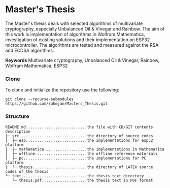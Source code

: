 # Master's Thesis
The Master's thesis deals with selected algorithms of multivariate cryptography, especially Unbalanced Oil \& Vinegar and Rainbow. The aim of this work is implementation of algorithms in Wolfram Mathematica, investigation of existing solutions and their implementation on ESP32 microcontroller. The algorithms are tested and measured against the RSA and ECDSA algorithms.  

**Keywords** Multivariate cryptography, Unbalanced Oil & Vinegar, Rainbow, Wolfram Mathematica, ESP32  

### Clone
To clone and initialize the repository use the following:
```
git clone --recurse-submodules https://github.com/rahmjan/Masters_Thesis.git
```

### Structure
```
README.md...........................the file with CD/GIT contents description  
├─ src..............................the directory of source codes  
│  ├─ esp...........................the implementations for esp32 platform  
│  ├─ mathematica...................the implementations in Mathematica  
│  ├─ offline.......................the offline reference materials  
│  ├─ pc............................the implementations for PC platform  
│  └─ thesis........................the directory of LATEX source codes of the thesis  
└─ text.............................the thesis text directory  
   └─ thesis.pdf....................the thesis text in PDF format  
```
